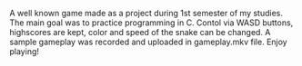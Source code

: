 A well known game made as a project during 1st semester of my studies. The main goal was to practice programming in C. Contol via WASD buttons, highscores are kept, color and speed of the snake can be changed. A sample gameplay was recorded and uploaded in gameplay.mkv file. Enjoy playing!
